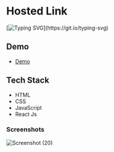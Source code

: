 # Hosted Link
[![Typing SVG](https://readme-typing-svg.demolab.com?font=Fira+Code&pause=1000&color=F7701A&random=false&width=435&lines=Hi!+Guys++%F0%9F%91%8B;This+is+my+to+do+list+Project.)](https://git.io/typing-svg)


## Demo


- [Demo](https://priyojeet-tic-tac-toe.netlify.app/)

## Tech Stack

- HTML
- CSS
- JavaScript
- React Js


### Screenshots
![Screenshot (20)](https://github.com/PriyajitMaity/projects/assets/134254753/487027cc-b618-40a1-8637-3796fe6a045b)

